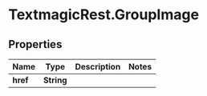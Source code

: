 # TextmagicRest.GroupImage

## Properties
Name | Type | Description | Notes
------------ | ------------- | ------------- | -------------
**href** | **String** |  | 


